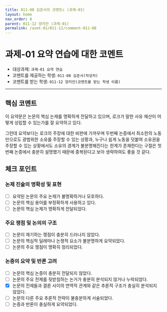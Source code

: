 ```yaml
---
title: 011-08 김준서의 코멘트c (과제-01) 
layout: home
nav_order: 8
parent: 011-12 양지안 (과제-01)
permalink: /asmt-01/011-12/comment-011-08
---
```


# 과제-01 요약 연습에 대한 코멘트

- 대상과제: `과제-01 요약 연습`
- 코멘트를 제공하는 학생: `011-08 김준서(작성자)` 
- 코멘트를 받는 학생: `011-12 양지안(코멘트를 받는 학생 이름)` 

---

## 핵심 코멘트

이 요약문은 논문의 핵심 논제를 명확하게 전달하고 있으며, 로크가 말한 사유 재산이 어떻게 성립할 수 있는가를 잘 요약하고 있다. 

그런데 요약보다는 로크의 주장에 대한 비판에 가까우며 두번째 논증에서  최소한의 노동만으로도 광범위한 소유를 주장할 수 있는 상황과, 누구나 쉽게 노동을 덧붙여 소유권을 주장할 수 있는 상황에서도 소유의 경계가 불분명해진다는 한계가 존재한다는 구절은 첫번째 논증에서 충분히 설명했기 때문에 중복된다고 보아 생략하여도 좋을 것 같다. 

## 체크 포인트

### 논제 진술의 명확성 및 표현  
- [ ] 요약된 논문의 주요 논제가 불명확하거나 모호하다.  
- [ ] 논문의 핵심 용어를 부정확하게 사용하고 있다.  
- [ ] 논문의 핵심 논제가 명확하게 전달되었다.  

### 주요 쟁점 및 논의의 구조  
- [ ] 논문이 제기하는 쟁점이 충분히 드러나지 않았다.  
- [ ] 논문의 핵심적 딜레마나 논쟁적 요소가 불분명하게 요약되었다.  
- [ ] 논문의 주요 쟁점이 명확히 정리되었다.  

### 논증의 요약 및 반론 고려  
- [ ] 논문의 핵심 논증이 충분히 전달되지 않았다.  
- [ ] 논문의 주요 전제를 뒷받침하는 논거가 충분히 분석되지 않거나 누락되었다.  
- [x] 논문의 전제들과 결론 사이의 연역적 관계와 같은 추론적 구조가 충실히 분석되지 않았다.  
- [ ] 논문의 다른 주요 추론적 전략이 불충분하게 서술되었다.
- [ ] 논증과 반론이 충실하게 요약되었다. 